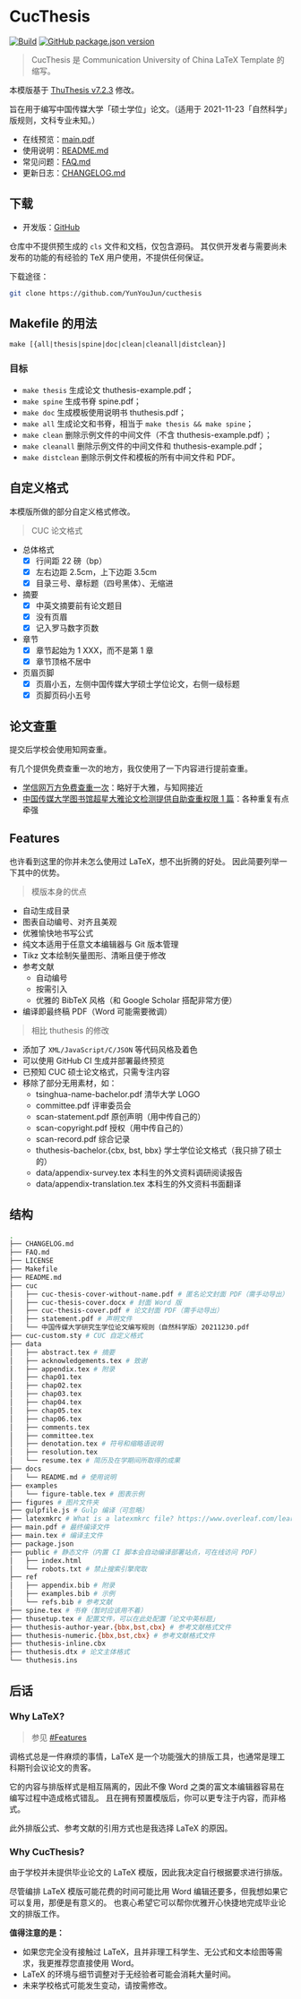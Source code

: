 # CucThesis

[![Build](https://github.com/YunYouJun/cucthesis/actions/workflows/build.yml/badge.svg)](https://github.com/YunYouJun/cucthesis/actions/workflows/build.yml)
[![GitHub package.json version](https://img.shields.io/github/package-json/v/YunYouJun/cucthesis)](https://github.com/YunYouJun/cucthesis)

<!-- [![Since ThuThesis Version](https://img.shields.io/badge/ThuThesis-v7.2.3-blue)](https://github.com/tuna/thuthesis/releases/v7.2.3) -->

> CucThesis 是 Communication University of China LaTeX Template 的缩写。

本模版基于 [ThuThesis v7.2.3](https://github.com/tuna/thuthesis) 修改。

旨在用于编写中国传媒大学「硕士学位」论文。（适用于 2021-11-23「自然科学」版规则，文科专业未知。）

- 在线预览：[main.pdf](https://yunyoujun.github.io/cucthesis/)
- 使用说明：[README.md](docs/README.md)
- 常见问题：[FAQ.md](FAQ.md)
- 更新日志：[CHANGELOG.md](CHANGELOG.md)

## 下载

- 开发版：[GitHub](https://github.com/YunYouJun/cucthesis)

仓库中不提供预生成的 `cls` 文件和文档，仅包含源码。
其仅供开发者与需要尚未发布的功能的有经验的 TeX 用户使用，不提供任何保证。

下载途径：

```bash
git clone https://github.com/YunYouJun/cucthesis
```

## Makefile 的用法

```shell
make [{all|thesis|spine|doc|clean|cleanall|distclean}]
```

### 目标

- `make thesis` 生成论文 thuthesis-example.pdf；
- `make spine` 生成书脊 spine.pdf；
- `make doc` 生成模板使用说明书 thuthesis.pdf；
- `make all` 生成论文和书脊，相当于 `make thesis && make spine`；
- `make clean` 删除示例文件的中间文件（不含 thuthesis-example.pdf）；
- `make cleanall` 删除示例文件的中间文件和 thuthesis-example.pdf；
- `make distclean` 删除示例文件和模板的所有中间文件和 PDF。

## 自定义格式

本模版所做的部分自定义格式修改。

> CUC 论文格式

- 总体格式
  - [x] 行间距 22 磅（bp）
  - [x] 左右边距 2.5cm，上下边距 3.5cm
  - [x] 目录三号、章标题（四号黑体）、无缩进
- 摘要
  - [x] 中英文摘要前有论文题目
  - [x] 没有页眉
  - [x] 记入罗马数字页数
- 章节
  - [x] 章节起始为 1 XXX，而不是第 1 章
  - [x] 章节顶格不居中
- 页眉页脚
  - [x] 页眉小五，左侧中国传媒大学硕士学位论文，右侧一级标题
  - [x] 页脚页码小五号

## 论文查重

提交后学校会使用知网查重。

有几个提供免费查重一次的地方，我仅使用了一下内容进行提前查重。

- [学信网万方免费查重一次](http://chsi.wanfangtech.net/)：略好于大雅，与知网接近
- [中国传媒大学图书馆超星大雅论文检测提供自助查重权限 1 篇](https://libw.cuc.edu.cn/2019/0321/c4491a120263/page.htm)：各种重复有点牵强

## Features

也许看到这里的你并未怎么使用过 LaTeX，想不出折腾的好处。
因此简要列举一下其中的优势。

> 模版本身的优点

- 自动生成目录
- 图表自动编号、对齐且美观
- 优雅愉快地书写公式
- 纯文本适用于任意文本编辑器与 Git 版本管理
- Tikz 文本绘制矢量图形、清晰且便于修改
- 参考文献
  - 自动编号
  - 按需引入
  - 优雅的 BibTeX 风格（和 Google Scholar 搭配非常方便）
- 编译即最终稿 PDF（Word 可能需要微调）

> 相比 thuthesis 的修改

- 添加了 `XML/JavaScript/C/JSON` 等代码风格及着色
- 可以使用 GitHub CI 生成并部署最终预览
- 已预知 CUC 硕士论文格式，只需专注内容
- 移除了部分无用素材，如：
  - tsinghua-name-bachelor.pdf 清华大学 LOGO
  - committee.pdf 评审委员会
  - scan-statement.pdf 原创声明（用中传自己的）
  - scan-copyright.pdf 授权（用中传自己的）
  - scan-record.pdf 综合记录
  - thuthesis-bachelor.{cbx, bst, bbx} 学士学位论文格式（我只排了硕士的）
  - data/appendix-survey.tex 本科生的外文资料调研阅读报告
  - data/appendix-translation.tex 本科生的外文资料书面翻译

## 结构

```bash
.
├── CHANGELOG.md
├── FAQ.md
├── LICENSE
├── Makefile
├── README.md
├── cuc
│   ├── cuc-thesis-cover-without-name.pdf # 匿名论文封面 PDF（需手动导出）
│   ├── cuc-thesis-cover.docx # 封面 Word 版
│   ├── cuc-thesis-cover.pdf # 论文封面 PDF（需手动导出）
│   ├── statement.pdf # 声明文件
│   └── 中国传媒大学研究生学位论文编写规则（自然科学版）20211230.pdf
├── cuc-custom.sty # CUC 自定义格式
├── data
│   ├── abstract.tex # 摘要
│   ├── acknowledgements.tex # 致谢
│   ├── appendix.tex # 附录
│   ├── chap01.tex
│   ├── chap02.tex
│   ├── chap03.tex
│   ├── chap04.tex
│   ├── chap05.tex
│   ├── chap06.tex
│   ├── comments.tex
│   ├── committee.tex
│   ├── denotation.tex # 符号和缩略语说明
│   ├── resolution.tex
│   └── resume.tex # 简历及在学期间所取得的成果
├── docs
│   └── README.md # 使用说明
├── examples
│   └── figure-table.tex # 图表示例
├── figures # 图片文件夹
├── gulpfile.js # Gulp 编译（可忽略）
├── latexmkrc # What is a latexmkrc file? https://www.overleaf.com/learn/latex/Articles/How_to_use_latexmkrc_with_Overleaf
├── main.pdf # 最终编译文件
├── main.tex # 编译主文件
├── package.json
├── public # 静态文件（内置 CI 脚本会自动编译部署站点，可在线访问 PDF）
│   ├── index.html
│   └── robots.txt # 禁止搜索引擎爬取
├── ref
│   ├── appendix.bib # 附录
│   ├── examples.bib # 示例
│   └── refs.bib # 参考文献
├── spine.tex # 书脊（暂时应该用不着）
├── thusetup.tex # 配置文件，可以在此处配置「论文中英标题」
├── thuthesis-author-year.{bbx,bst,cbx} # 参考文献格式文件
├── thuthesis-numeric.{bbx,bst,cbx} # 参考文献格式文件
├── thuthesis-inline.cbx
├── thuthesis.dtx # 论文主体格式
└── thuthesis.ins
```

## 后话

### Why LaTeX?

> 参见 [#Features](#Features)

调格式总是一件麻烦的事情，LaTeX 是一个功能强大的排版工具，也通常是理工科期刊会议论文的贵客。

它的内容与排版样式是相互隔离的，因此不像 Word 之类的富文本编辑器容易在编写过程中造成格式错乱。
且在拥有预置模版后，你可以更专注于内容，而非格式。

此外排版公式、参考文献的引用方式也是我选择 LaTeX 的原因。

### Why CucThesis?

由于学校并未提供毕业论文的 LaTeX 模版，因此我决定自行根据要求进行排版。

尽管编排 LaTeX 模版可能花费的时间可能比用 Word 编辑还要多，但我想如果它可以复用，那便是有意义的。
也衷心希望它可以帮你优雅开心快捷地完成毕业论文的排版工作。

**值得注意的是：**

- 如果您完全没有接触过 LaTeX，且并非理工科学生、无公式和文本绘图等需求，我更推荐您直接使用 Word。
- LaTeX 的环境与细节调整对于无经验者可能会消耗大量时间。
- 未来学校格式可能发生变动，请按需修改。
